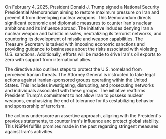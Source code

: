 On February 4, 2025, President Donald J. Trump signed a National Security Presidential Memorandum aiming to restore maximum pressure on Iran and prevent it from developing nuclear weapons. This Memorandum directs significant economic and diplomatic measures to counter Iran's nuclear ambitions and its influence abroad. The initiative includes denying Iran a nuclear weapon and ballistic missiles, neutralizing its terrorist networks, and countering its development of missile and weapon capabilities. The Treasury Secretary is tasked with imposing economic sanctions and providing guidance to businesses about the risks associated with violating U.S. sanctions. Additionally, efforts will be made to drive Iran's oil exports to zero with support from international allies.

The directive also outlines steps to protect the U.S. homeland from perceived Iranian threats. The Attorney General is instructed to take legal actions against Iranian-sponsored groups operating within the United States. This includes investigating, disrupting, and prosecuting networks and individuals associated with these groups. The initiative reaffirms President Trump's commitment to not allow Iran to possess nuclear weapons, emphasizing the end of tolerance for its destabilizing behavior and sponsorship of terrorism.

The actions underscore an assertive approach, aligning with the President's previous statements, to counter Iran's influence and protect global stability. This NSPM fulfills promises made in the past regarding stringent measures against Iran's activities.